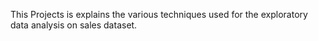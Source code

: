 This Projects is explains the various techniques used for the exploratory data analysis on sales dataset. 
